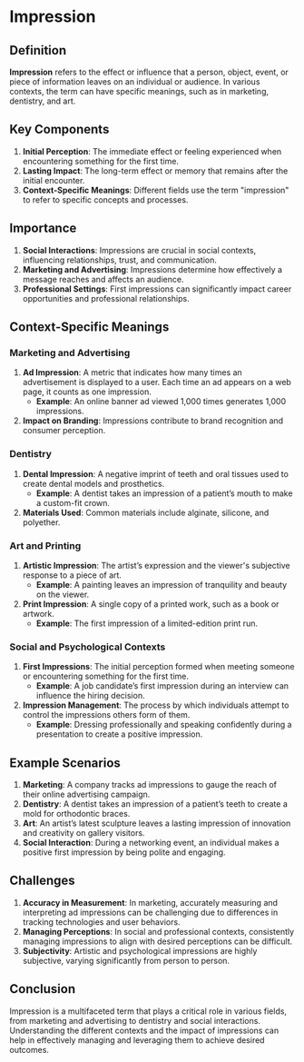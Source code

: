 # Impression

## Definition
**Impression** refers to the effect or influence that a person, object, event, or piece of information leaves on an individual or audience. In various contexts, the term can have specific meanings, such as in marketing, dentistry, and art.

## Key Components
1. **Initial Perception**: The immediate effect or feeling experienced when encountering something for the first time.
2. **Lasting Impact**: The long-term effect or memory that remains after the initial encounter.
3. **Context-Specific Meanings**: Different fields use the term "impression" to refer to specific concepts and processes.

## Importance
1. **Social Interactions**: Impressions are crucial in social contexts, influencing relationships, trust, and communication.
2. **Marketing and Advertising**: Impressions determine how effectively a message reaches and affects an audience.
3. **Professional Settings**: First impressions can significantly impact career opportunities and professional relationships.

## Context-Specific Meanings
### Marketing and Advertising
1. **Ad Impression**: A metric that indicates how many times an advertisement is displayed to a user. Each time an ad appears on a web page, it counts as one impression.
   - **Example**: An online banner ad viewed 1,000 times generates 1,000 impressions.
2. **Impact on Branding**: Impressions contribute to brand recognition and consumer perception.

### Dentistry
1. **Dental Impression**: A negative imprint of teeth and oral tissues used to create dental models and prosthetics.
   - **Example**: A dentist takes an impression of a patient’s mouth to make a custom-fit crown.
2. **Materials Used**: Common materials include alginate, silicone, and polyether.

### Art and Printing
1. **Artistic Impression**: The artist’s expression and the viewer's subjective response to a piece of art.
   - **Example**: A painting leaves an impression of tranquility and beauty on the viewer.
2. **Print Impression**: A single copy of a printed work, such as a book or artwork.
   - **Example**: The first impression of a limited-edition print run.

### Social and Psychological Contexts
1. **First Impressions**: The initial perception formed when meeting someone or encountering something for the first time.
   - **Example**: A job candidate’s first impression during an interview can influence the hiring decision.
2. **Impression Management**: The process by which individuals attempt to control the impressions others form of them.
   - **Example**: Dressing professionally and speaking confidently during a presentation to create a positive impression.

## Example Scenarios
1. **Marketing**: A company tracks ad impressions to gauge the reach of their online advertising campaign.
2. **Dentistry**: A dentist takes an impression of a patient’s teeth to create a mold for orthodontic braces.
3. **Art**: An artist’s latest sculpture leaves a lasting impression of innovation and creativity on gallery visitors.
4. **Social Interaction**: During a networking event, an individual makes a positive first impression by being polite and engaging.

## Challenges
1. **Accuracy in Measurement**: In marketing, accurately measuring and interpreting ad impressions can be challenging due to differences in tracking technologies and user behaviors.
2. **Managing Perceptions**: In social and professional contexts, consistently managing impressions to align with desired perceptions can be difficult.
3. **Subjectivity**: Artistic and psychological impressions are highly subjective, varying significantly from person to person.

## Conclusion
Impression is a multifaceted term that plays a critical role in various fields, from marketing and advertising to dentistry and social interactions. Understanding the different contexts and the impact of impressions can help in effectively managing and leveraging them to achieve desired outcomes.

